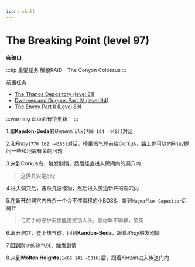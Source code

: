 ```yaml
---
icon: skull
---
```

# The Breaking Point (level 97)
**突破口**


:::tip 重要任务
解锁RAID - The Conyon Colossus
:::

前置任务：
+ [The Thanos Depository (level 81)](/WynncraftCNguide/quests/lvl81-90/level%2081%20-%20The%20Thanos%20Depository.html)
+ [Dwarves and Doguns Part IV (level 94)](/WynncraftCNguide/quests/lvl91-100/level%2094%20-%20Dwarves%20and%20Doguns%20Part%20IV.html)
+ [The Envoy Part II (Level 89)](/WynncraftCNguide/quests/lvl81-90/level%2089%20-%20The%20Envoy%20Part%20II.html)

:::warning 
此页面有待更新！
:::

1.和**Kandon-Beda**的*General Elix*`[756 164 -4463]`对话

2.和*Rhay*`[770 162 -4385]`对话，搭乘热气球前往Corkus，路上你可以向Rhay提问一些和地震有关的问题

3.来到Corkus岛，触发剧情，然后径直进入房间内的洞穴内
>这俩其实是gay

4.进入洞穴后，击杀几波怪物，然后进入旁边新开的洞穴内

5.在新开的洞穴内击杀一个会不停瞬移的小BOSS，拿到`Magmaflux Capacitor`后离开

>弓箭手的守护天使能直接锁人头，管你瞬不瞬移，笑死

6.离开洞穴，登上热气球，回到**Kandon-Beda**，跟着*Rhay*触发剧情

7.回到刚才的热气球，触发剧情

8.来到**Molten Heights**`[1466 141 -5316]`后，跟着*Korzim*进入传送门内